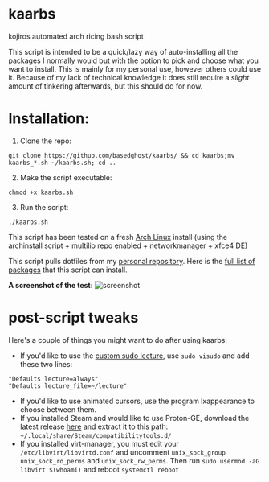 # kaarbs
kojiros automated arch ricing bash script

This script is intended to be a quick/lazy way of auto-installing all the packages I normally would but with the option to pick and choose what you want to install. This is mainly for my personal use, however others could use it. Because of my lack of technical knowledge it does still require a *slight* amount of tinkering afterwards, but this should do for now.

# Installation:
1. Clone the repo:
```
git clone https://github.com/basedghost/kaarbs/ && cd kaarbs;mv kaarbs_*.sh ~/kaarbs.sh; cd ..
```
2. Make the script executable:
```
chmod +x kaarbs.sh
```
3. Run the script:
```
./kaarbs.sh
```

This script has been tested on a fresh [Arch Linux](https://archlinux.org/download/) install (using the archinstall script + multilib repo enabled + networkmanager + xfce4 DE)

This script pulls dotfiles from my [personal repository](https://github.com/basedghost/dotfiles/).
Here is the [full list of packages](PACKAGES.md) that this script can install.

**A screenshot of the test:**
![screenshot](https://user-images.githubusercontent.com/111021033/184048144-cba87669-57d7-479d-bf45-ed37b7dc4fe2.png)

# post-script tweaks

Here's a couple of things you might want to do after using kaarbs:
- If you'd like to use the [custom sudo lecture](https://github.com/basedghost/dotfiles/blob/main/lecture), use ```sudo visudo``` and add these two lines: 
```
"Defaults lecture=always"
"Defaults lecture_file=~/lecture"
```
- If you'd like to use animated cursors, use the program lxappearance to choose between them.
- If you installed Steam and would like to use Proton-GE, download the latest release [here](https://github.com/GloriousEggroll/proton-ge-custom/releases/latest/) and extract it to this path:
`~/.local/share/Steam/compatibilitytools.d/`
- If you installed virt-manager, you must edit your `/etc/libvirt/libvirtd.conf` and uncomment `unix_sock_group` `unix_sock_ro_perms` and `unix_sock_rw_perms`.
Then run ```sudo usermod -aG libvirt $(whoami)``` and reboot ```systemctl reboot```
